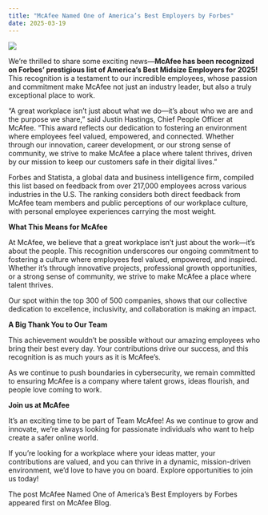```yaml
---
title: "McAfee Named One of America’s Best Employers by Forbes"
date: 2025-03-19
---
```


![](https://www.mcafee.com/blogs/wp-content/uploads/2025/02/Blog-Thumb-300x255.png)

We’re thrilled to share some exciting news—**McAfee has been recognized on Forbes’ prestigious list of America’s Best Midsize Employers for 2025!** This recognition is a testament to our incredible employees, whose passion and commitment make McAfee not just an industry leader, but also a truly exceptional place to work. 

“A great workplace isn’t just about what we do—it’s about who we are and the purpose we share,” said Justin Hastings, Chief People Officer at McAfee. “This award reflects our dedication to fostering an environment where employees feel valued, empowered, and connected. Whether through our innovation, career development, or our strong sense of community, we strive to make McAfee a place where talent thrives, driven by our mission to keep our customers safe in their digital lives.”

Forbes and Statista, a global data and business intelligence firm, compiled this list based on feedback from over 217,000 employees across various industries in the U.S. The ranking considers both direct feedback from McAfee team members and public perceptions of our workplace culture, with personal employee experiences carrying the most weight. 

**What This Means for McAfee** 

At McAfee, we believe that a great workplace isn’t just about the work—it’s about the people. This recognition underscores our ongoing commitment to fostering a culture where employees feel valued, empowered, and inspired. Whether it’s through innovative projects, professional growth opportunities, or a strong sense of community, we strive to make McAfee a place where talent thrives. 

Our spot within the top 300 of 500 companies, shows that our collective dedication to excellence, inclusivity, and collaboration is making an impact. 

**A Big Thank You to Our Team** 

This achievement wouldn’t be possible without our amazing employees who bring their best every day. Your contributions drive our success, and this recognition is as much yours as it is McAfee’s. 

As we continue to push boundaries in cybersecurity, we remain committed to ensuring McAfee is a company where talent grows, ideas flourish, and people love coming to work. 

**Join us at McAfee**   

It’s an exciting time to be part of Team McAfee! As we continue to grow and innovate, we’re always looking for passionate individuals who want to help create a safer online world.  

If you’re looking for a workplace where your ideas matter, your contributions are valued, and you can thrive in a dynamic, mission-driven environment, we’d love to have you on board. Explore opportunities to join us today!  

The post McAfee Named One of America’s Best Employers by Forbes appeared first on McAfee Blog.

